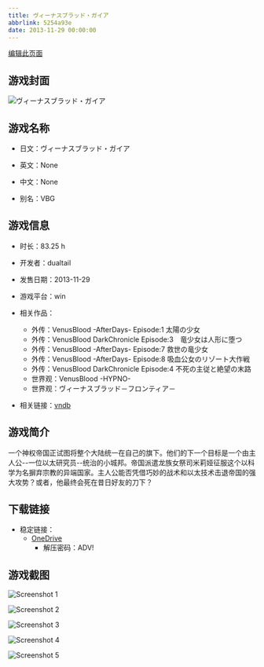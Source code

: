 ```yaml
---
title: ヴィーナスブラッド・ガイア
abbrlink: 5254a93e
date: 2013-11-29 00:00:00
---
```

[编辑此页面](https://github.com/ACG-3/ADV3-source/blob/main/source/_posts/games/%E3%83%B4%E3%82%A3%E3%83%BC%E3%83%8A%E3%82%B9%E3%83%96%E3%83%A9%E3%83%83%E3%83%89%E3%83%BB%E3%82%AC%E3%82%A4%E3%82%A2.md)

## 游戏封面

![ヴィーナスブラッド・ガイア](https://pan.timero.xyz/onedrive/img_lib_001/%E3%83%B4%E3%82%A3%E3%83%BC%E3%83%8A%E3%82%B9%E3%83%96%E3%83%A9%E3%83%83%E3%83%89%E3%83%BB%E3%82%AC%E3%82%A4%E3%82%A2_cover.avif)


## 游戏名称

- 日文：ヴィーナスブラッド・ガイア
- 英文：None
- 中文：None

- 别名：VBG


## 游戏信息

- 时长：83.25 h
- 开发者：dualtail
- 发售日期：2013-11-29
- 游戏平台：win
- 相关作品：
   - 外传：VenusBlood -AfterDays- Episode:1 太陽の少女
   - 外传：VenusBlood DarkChronicle Episode:3　竜少女は人形に堕つ
   - 外传：VenusBlood -AfterDays- Episode:7 救世の竜少女
   - 外传：VenusBlood -AfterDays- Episode:8 吸血公女のリゾート大作戦
   - 外传：VenusBlood DarkChronicle Episode:4 不死の主従と絶望の末路
   - 世界观：VenusBlood -HYPNO-
   - 世界观：ヴィーナスブラッド－フロンティア－

- 相关链接：[vndb](https://vndb.org/v12986)


## 游戏简介

一个神权帝国正试图将整个大陆统一在自己的旗下。他们的下一个目标是一个由主人公--一位以太研究员--统治的小城邦。帝国派遣龙族女祭司米莉娅征服这个以科学为名摒弃宗教的异端国家。主人公能否凭借巧妙的战术和以太技术击退帝国的强大攻势？或者，他最终会死在昔日好友的刀下？




## 下载链接

- 稳定链接：
    - [OneDrive](https://pan.timero.xyz/onedrive/adv_lib_001/%E3%83%B4%E3%82%A3%E3%83%BC%E3%83%8A%E3%82%B9%E3%83%96%E3%83%A9%E3%83%83%E3%83%89%E3%83%BB%E3%82%AC%E3%82%A4%E3%82%A2)
        - 解压密码：ADV!



## 游戏截图


![Screenshot 1](https://pan.timero.xyz/onedrive/img_lib_001/%E3%83%B4%E3%82%A3%E3%83%BC%E3%83%8A%E3%82%B9%E3%83%96%E3%83%A9%E3%83%83%E3%83%89%E3%83%BB%E3%82%AC%E3%82%A4%E3%82%A2_Screenshot_1.avif)

![Screenshot 2](https://pan.timero.xyz/onedrive/img_lib_001/%E3%83%B4%E3%82%A3%E3%83%BC%E3%83%8A%E3%82%B9%E3%83%96%E3%83%A9%E3%83%83%E3%83%89%E3%83%BB%E3%82%AC%E3%82%A4%E3%82%A2_Screenshot_2.avif)

![Screenshot 3](https://pan.timero.xyz/onedrive/img_lib_001/%E3%83%B4%E3%82%A3%E3%83%BC%E3%83%8A%E3%82%B9%E3%83%96%E3%83%A9%E3%83%83%E3%83%89%E3%83%BB%E3%82%AC%E3%82%A4%E3%82%A2_Screenshot_3.avif)

![Screenshot 4](https://pan.timero.xyz/onedrive/img_lib_001/%E3%83%B4%E3%82%A3%E3%83%BC%E3%83%8A%E3%82%B9%E3%83%96%E3%83%A9%E3%83%83%E3%83%89%E3%83%BB%E3%82%AC%E3%82%A4%E3%82%A2_Screenshot_4.avif)

![Screenshot 5](https://pan.timero.xyz/onedrive/img_lib_001/%E3%83%B4%E3%82%A3%E3%83%BC%E3%83%8A%E3%82%B9%E3%83%96%E3%83%A9%E3%83%83%E3%83%89%E3%83%BB%E3%82%AC%E3%82%A4%E3%82%A2_Screenshot_5.avif)

